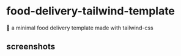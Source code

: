 # food-delivery-tailwind-template
:hamburger: a minimal food delivery template made with tailwind-css

## screenshots


